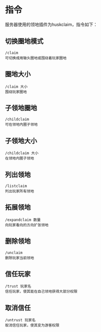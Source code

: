 # 指令
服务器使用的领地插件为huskclaim，指令如下：
 
## 切换圈地模式
    /claim
    可切换成用锄头圈地或围绕着玩家圈地

## 圈地大小
    /claim 大小
    围绕玩家圈地

## 子领地圈地
    /childclaim
    可在领地内圈子领地

## 子领地大小
    /childclaim 大小
    在领地内圈子领地

## 列出领地
    /listclaim
    列出玩家所有领地

## 拓展领地
    /expandclaim 数量
    向玩家看向的方向扩张领地

## 删除领地
    /unclaim
    删除玩家当前领地
 
## 信任玩家
    /trust 玩家名
    信任玩家，使其能在自己领地获得大部分权限
 
## 取消信任
    /untrust 玩家名
    取消信任玩家，使其变为游客权限